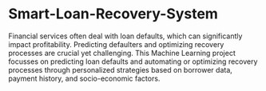 # Smart-Loan-Recovery-System

Financial services often deal with loan defaults, which can significantly impact profitability. Predicting defaulters and optimizing recovery processes are crucial yet challenging. This Machine Learning project focusses on predicting loan defaults and automating or optimizing recovery processes through personalized strategies based on borrower data, payment history, and socio-economic factors.
